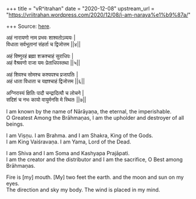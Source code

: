 +++
title = "vR^itrahan"
date = "2020-12-08"
upstream_url = "https://vriitrahan.wordpress.com/2020/12/08/i-am-naraya%e1%b9%87a/"

+++
Source: [here](https://vriitrahan.wordpress.com/2020/12/08/i-am-naraya%e1%b9%87a/).

अहं नारायणो नाम प्रभवः शाश्वतोऽव्ययः \|  
विधाता सर्वभूतानां संहर्ता च द्विजोत्तम \|\|४\|\|

अहं विष्णुरहं ब्रह्मा शक्रश्चाहं सुराधिपः \|  
अहं वैश्रवणो राजा यमः प्रेताधिपस्तथा \|\|५\|\|

अहं शिवश्च सोमश्च कश्यपश्च प्रजापतिः \|  
अहं धाता विधाता च यज्ञश्चाहं द्विजोत्तम \|\|६\|\|

अग्निरास्यं क्षितिः पादौ चन्द्रादित्यौ च लोचने \|  
सदिशं च नभः कायो वायुर्मनसि मे स्थितः \|\|७\|\|

I am known by the name of Nārāyaṇa, the eternal, the imperishable.  
O Greatest Among the Brāhmaṇas, I am the upholder and destroyer of all
beings.

I am Viṣṇu. I am Brahma. and I am Shakra, King of the Gods.  
I am King Vaiśravaṇa. I am Yama, Lord of the Dead.

I am Shiva and I am Soma and Kashyapa Prajāpati.  
I am the creator and the distributor and I am the sacrifice, O Best
among Brāhmaṇas.

Fire is \[my\] mouth. \[My\] two feet the earth. and the moon and sun on
my eyes.  
The direction and sky my body. The wind is placed in my mind.


